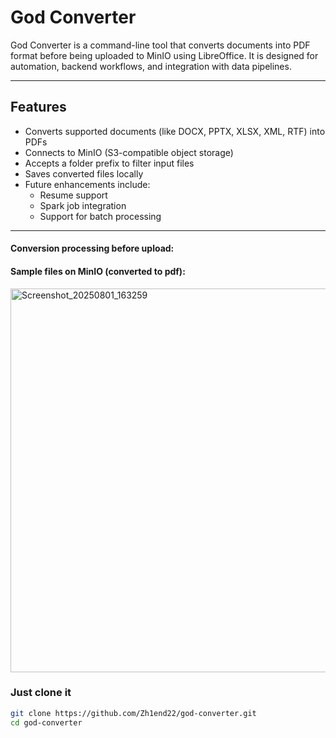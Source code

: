 # God Converter

God Converter is a command-line tool that converts documents into PDF format before being uploaded to MinIO using LibreOffice. It is designed for automation, backend workflows, and integration with data pipelines.

---

## Features

- Converts supported documents (like DOCX, PPTX, XLSX, XML, RTF) into PDFs
- Connects to MinIO (S3-compatible object storage)
- Accepts a folder prefix to filter input files
- Saves converted files locally
- Future enhancements include:
  - Resume support
  - Spark job integration
  - Support for batch processing

---
#### Conversion processing before upload:


#### Sample files on MinIO (converted to pdf):
<img width="1348" height="614" alt="Screenshot_20250801_163259" src="https://github.com/user-attachments/assets/c6bc1736-6db2-4327-85d6-41c911754880" />

### Just clone it

```bash
git clone https://github.com/Zh1end22/god-converter.git
cd god-converter

